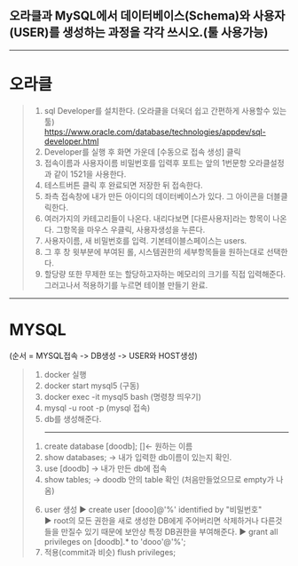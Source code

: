 ## 오라클과 MySQL에서 데이터베이스(Schema)와 사용자(USER)를 생성하는 과정을 각각 쓰시오.(툴 사용가능)
<hr/>

# 오라클

> 1. sql Developer를 설치한다. (오라클을 더욱더 쉽고 간편하게 사용할수 있는 툴) <br/>
  https://www.oracle.com/database/technologies/appdev/sql-developer.html
> 2. Developer를 실행 후 화면 가운데 [수동으로 접속 생성] 클릭
> 3. 접속이름과 사용자이름 비밀번호를 입력후 포트는 앞의 1번문항 오라클설정과 같이 1521을 사용한다.
> 4. 테스트버튼 클릭 후 완료되면 저장한 뒤 접속한다.
> 5. 좌측 접속창에 내가 만든 아이디의 데이터베이스가 있다. 그 아이콘을 더블클릭한다.
> 6. 여러가지의 카테고리들이 나온다. 내리다보면 [다른사용자]라는 항목이 나온다. 그항목을 마우스 우클릭, 사용자생성을 누른다.
> 7. 사용자이름, 새 비밀번호를 입력. 기본테이블스페이스는 users.
> 8. 그 후 창 윗부분에 부여된 롤, 시스템권한의 세부항목들을 원하는대로 선택한다.
> 9. 할당량 또한 무제한 또는 할당하고자하는 메모리의 크기를 직접 입력해준다. 그러고나서 적용하기를 누르면 테이블 만들기 완료.
<hr/>

# MYSQL
(순서 = MYSQL접속 -> DB생성 -> USER와 HOST생성)

> 1. docker 실행
> 2. docker start mysql5 (구동)
> 3. docker exec -it mysql5 bash (명령창 띄우기)
> 4. mysql -u root -p (mysql 접속)
> 5. db를 생성해준다.<hr/>
>  1) create database [doodb];         []<- 원하는 이름
>  2) show databases;   -> 내가 입력한 db이름이 있는지 확인.
>  3) use [doodb] -> 내가 만든 db에 접속
>  4) show tables;    -> doodb 안의 table 확인 (처음만들었으므로 empty가 나옴)
> 6. user 생성
> ▶ create user [dooo]@'%' identified by "비밀번호"      
> ▶ root의 모든 권한을 새로 생성한 DB에게 주어버리면 삭제하거나 다른것들을 만질수 있기 때문에 보안상 특정 DB권한을 부여해준다.
> ▶ grant all privileges on [doodb].* to 'dooo'@'%';
> 7. 적용(commit과 비슷)     flush privileges;
